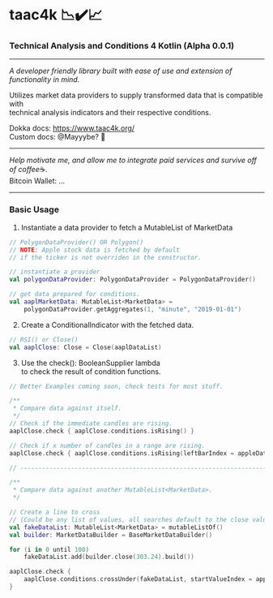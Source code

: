 # taac4k 📉✔️📈

### Technical Analysis and Conditions 4 Kotlin (Alpha 0.0.1)

---

*A developer friendly library built with ease of use and extension of functionality in mind.*<br>

Utilizes market data providers to supply transformed data that is compatible with <br>
technical analysis indicators and their respective conditions.

Dokka docs: https://www.taac4k.org/<br>
Custom docs: @Mayyybe? 📝

---

*Help motivate me, and allow me to integrate paid services and survive off of coffee*☕.<br>
Bitcoin Wallet: ...

---

### Basic Usage


1. Instantiate a data provider to fetch a MutableList of MarketData
```kotlin
// PolygonDataProvider() OR Polygon()
// NOTE: Apple stock data is fetched by default 
// if the ticker is not overriden in the constructor.

// instantiate a provider
val polygonDataProvider: PolygonDataProvider = PolygonDataProvider()

// get data prepared for conditions.
val aaplMarketData: MutableList<MarketData> = 
    polygonDataProvider.getAggregates(1, "minute", "2019-01-01")
```

2. Create a ConditionalIndicator with the fetched data.<br>
```kotlin
// RSI() or Close()
val aaplClose: Close = Close(aaplDataList)
```

3. Use the check(): BooleanSupplier lambda <br>
to check the result of condition functions.
```kotlin
// Better Examples coming soon, check tests for most stuff.

/**
 * Compare data against itself.
 */
// Check if the immediate candles are rising.
aaplClose.check { aaplClose.conditions.isRising() }

// Check if x number of candles in a range are rising.
aaplClose.check { aaplClose.conditions.isRising(leftBarIndex = appleDataList.size - 5) }

// ---------------------------------------------------------------------------------------

/** 
 * Compare data against another MutableList<MarketData>.
 */

// Create a line to cross 
// (Could be any list of values, all searches default to the close value of a bar of data)
val fakeDataList: MutableList<MarketData> = mutableListOf()
val builder: MarketDataBuilder = BaseMarketDataBuilder()

for (i in 0 until 100)
    fakeDataList.add(builder.close(303.24).build())

aaplClose.check { 
    aaplClose.conditions.crossUnder(fakeDataList, startValueIndex = appleDataList.size - 9)
}
```



